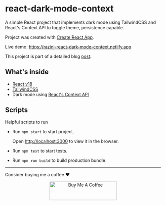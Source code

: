 # react-dark-mode-context

A simple React project that implements dark mode using TailwindCSS and React's Context API to toggle theme, persistence capable.

Project was created with [Create React App](https://github.com/facebook/create-react-app).

Live demo: https://razinj-react-dark-mode-context.netlify.app

This project is part of a detailed blog [post](https://razinj.dev/how-to-add-dark-mode-in-react-context/).

## What's inside

- [React v18](https://https://reactjs.org)
- [TailwindCSS](https://tailwindcss.com)
- Dark mode using [React's Context API](https://reactjs.org/docs/context.html)

## Scripts

Helpful scripts to run

- Run `npm start` to start project.

  Open [http://localhost:3000](http://localhost:3000) to view it in the browser.

- Run `npm test` to start tests.

- Run `npm run build` to build production bundle.

---

Consider buying me a coffee ❤️
<div style="text-align: center">
  <a href="https://www.buymeacoffee.com/razinj.dev" target="_blank">
    <img
      src="https://cdn.buymeacoffee.com/buttons/v2/default-yellow.png"
      alt="Buy Me A Coffee"
      style="height: 60px !important; width: 217px !important"
    />
  </a>
</div>

